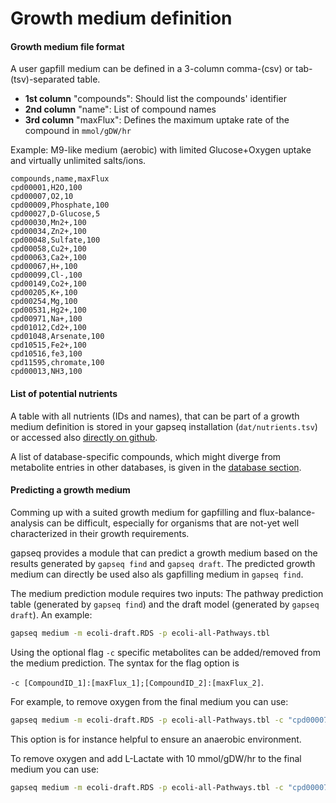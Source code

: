 # Growth medium definition

#### Growth medium file format

A user gapfill medium can be defined in a 3-column comma-(csv) or tab-(tsv)-separated table.

- **1st column** "compounds": Should list the compounds' identifier
- **2nd column** "name": List of compound names
- **3rd column** "maxFlux": Defines the maximum uptake rate of the compound in `mmol/gDW/hr`  

Example: M9-like medium (aerobic) with limited Glucose+Oxygen uptake and virtually unlimited salts/ions.

```
compounds,name,maxFlux
cpd00001,H2O,100
cpd00007,O2,10
cpd00009,Phosphate,100
cpd00027,D-Glucose,5
cpd00030,Mn2+,100
cpd00034,Zn2+,100
cpd00048,Sulfate,100
cpd00058,Cu2+,100
cpd00063,Ca2+,100
cpd00067,H+,100
cpd00099,Cl-,100
cpd00149,Co2+,100
cpd00205,K+,100
cpd00254,Mg,100
cpd00531,Hg2+,100
cpd00971,Na+,100
cpd01012,Cd2+,100
cpd01048,Arsenate,100
cpd10515,Fe2+,100
cpd10516,fe3,100
cpd11595,chromate,100
cpd00013,NH3,100
```

#### List of potential nutrients

A table with all nutrients (IDs and names), that can be part of a growth medium definition is stored in your gapseq installation (`dat/nutrients.tsv`) or accessed also [directly on github](https://github.com/jotech/gapseq/blob/master/dat/nutrients.tsv).

A list of database-specific compounds, which might diverge from metabolite entries in other databases, is given in the [database section](../database/biochemistry).

#### Predicting a growth medium

Comming up with a suited growth medium for gapfilling and flux-balance-analysis can be difficult, especially for organisms that are not-yet well characterized in their growth requirements.

gapseq provides a module that can predict a growth medium based on the results generated by `gapseq find` and `gapseq draft`. The predicted growth medium can directly be used also als gapfilling medium in `gapseq find`.

The medium prediction module requires two inputs: The pathway prediction table (generated by `gapseq find`) and the draft model (generated by `gapseq draft`). An example:

```bash
gapseq medium -m ecoli-draft.RDS -p ecoli-all-Pathways.tbl
```

Using the optional flag `-c` specific metabolites can be added/removed from the medium prediction. The syntax for the flag option is

`-c [CompoundID_1]:[maxFlux_1];[CompoundID_2]:[maxFlux_2]`.

For example, to remove oxygen from the final medium you can use:

```bash
gapseq medium -m ecoli-draft.RDS -p ecoli-all-Pathways.tbl -c "cpd00007:0"
```

This option is for instance helpful to ensure an anaerobic environment.

To remove oxygen and add L-Lactate with 10 mmol/gDW/hr to the final medium you can use:

```bash
gapseq medium -m ecoli-draft.RDS -p ecoli-all-Pathways.tbl -c "cpd00007:0;cpd00159:10"
```
